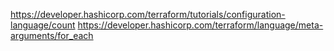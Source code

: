 https://developer.hashicorp.com/terraform/tutorials/configuration-language/count
https://developer.hashicorp.com/terraform/language/meta-arguments/for_each
